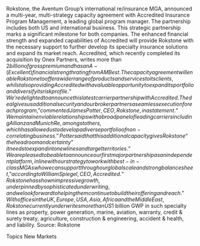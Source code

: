 Rokstone, the Aventum Group’s international re/insurance MGA, announced a multi-year, multi-strategy capacity agreement with Accredited Insurance Program Management, a leading global program manager.
The partnership includes both US and international business.
This strategic partnership marks a significant milestone for both companies. The enhanced financial strength and expanded capabilities of Accredited will provide Rokstone with the necessary support to further develop its specialty insurance solutions and expand its market reach.
Accredited, which recently completed its acquisition by Onex Partners, writes more than $2 billion of gross premium and has an A- (Excellent) financial strength rating from AM Best.
The capacity agreement will enable Rokstone to offer a wider range of products and services to its clients, whilst also providing Accredited with a valuable opportunity to expand its portfolio and diversify its risk profile.
“We’re delighted to announce this latest carrier partnership with Accredited. The deal gives us additional security and our broker partners a seamless execution for each program,” commented James Potter, CEO, Rokstone, in a statement. “We maintain enviable relationships with a broad panel of leading carriers including Allianz and Munich Re, amongst others, which has allowed us to develop a diverse portfolio of non-correlating business.”
Potter said that this additional capacity gives Rokstone “the headroom and certainty” it needs to expand into new lines and target territories.
“We are pleased to be able to announce our first major partnership as an independent platform, in line with our strategy to work with best-in-class MGAs who we can support through our global scale and strong balance sheet,” according to William Spiegel, CEO, Accredited. “Rokstone has shown impressive growth, underpinned by sophisticated underwriting, and we look forward to helping them continue to build their offering and reach.”
With offices in the UK, Europe, USA, Asia, Africa and the Middle East, Rokstone currently underwrites more than US$1 billion GWP in such specialty lines as property, power generation, marine, aviation, warranty, credit & surety treaty, agriculture, construction & engineering, accident & health, and liability.
Source: Rokstone

Topics
New Markets
